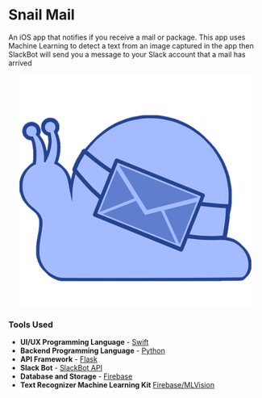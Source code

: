 # Snail Mail
An iOS app that notifies if you receive a mail or package. This app uses Machine Learning to detect a text from an image captured in the app then SlackBot will send you a message to your Slack account that a mail has arrived
<p align="center">
  <img width="460" height="460" src="https://github.com/SamuelFolledo/SnailMail/blob/master/SnailMail/Assets.xcassets/AppIcon.appiconset/1024.png">
</p>

### Tools Used
- __UI/UX Programming Language__ - [Swift](https://swift.org/)
- __Backend Programming Language__ - [Python](https://www.python.org/)
- __API Framework__ - [Flask](https://www.fullstackpython.com/flask.html)
- __Slack Bot__ - [SlackBot API](https://slack.com/help/articles/202026038-An-introduction-to-Slackbot)
- __Database and Storage__ - [Firebase](https://firebase.google.com/)
- __Text Recognizer Machine Learning Kit__ [Firebase/MLVision](https://firebase.google.com/docs/ml-kit/ios/recognize-text)

